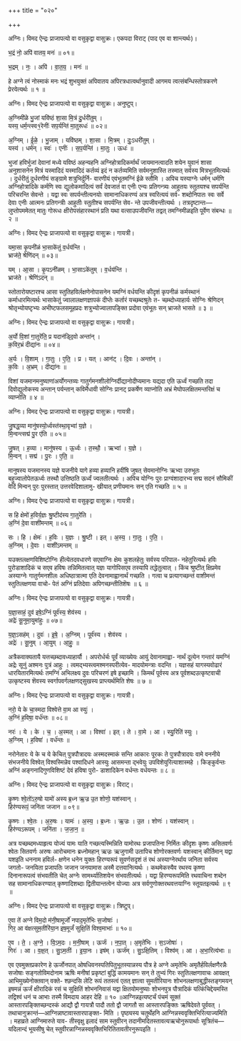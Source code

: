 +++
title = "०२०"

+++


अग्निः। विमद ऐन्द्रः प्राजापत्यो वा वसुकृद्वा वासुक्रः। एकपदा विराट् (पाद एव वा शान्त्यर्थः)।

भ॒द्रं नो॒ अपि॑ वातय॒ मनः॑ ॥ ०१॥

भ॒द्रम् । नः॒ । अपि॑ । वा॒त॒य॒ । मनः॑ ॥

हे अग्ने त्वं नोस्माकं मनः भद्रं शुभयुक्तं अपिवातय अपिरत्रधात्वर्थानुवादी आगमय त्वत्संबन्धिस्तोत्रकरणे प्रेरयेत्यर्थः ॥ १ ॥

अग्निः। विमद ऐन्द्रः प्राजापत्यो वा वसुकृद्वा वासुक्रः। अनुष्टुप्।

अ॒ग्निमी॑ळे भु॒जां यवि॑ष्ठं शा॒सा मि॒त्रं दु॒र्धरी॑तुम् ।  
यस्य॒ धर्म॒न्त्स्व१॒॑रेनीः॑ सप॒र्यन्ति॑ मा॒तुरूधः॑ ॥ ०२॥

अ॒ग्निम् । ई॒ळे॒ । भु॒जाम् । यवि॑ष्ठम् । शा॒सा । मि॒त्रम् । दुः॒ऽधरी॑तुम् ।  
यस्य॑ । धर्म॑न् । स्वः॑ । एनीः॑ । स॒प॒र्यन्ति॑ । मा॒तुः । ऊधः॑ ॥

भुजां हविर्भुजां देवानां मध्ये यविष्ठं अहन्यहनि अग्निहोत्रादिकर्मार्थं जायमानत्वादति शयेन युवानं शासा अनुशासनेन मित्रं यस्मादिदं यस्मादिदं कर्तव्यं इदं न कर्तव्यमिति सर्वमनुशास्ति तस्मात् सर्वस्य मित्रभूतमित्यर्थः । दुर्धरीतुं दुर्धरणीयं सङ्ग्रामे शत्रुभिर्दुर्नि- वारणीयं एवंभूतमग्निं ईळे स्तौमि । अपिच यस्याग्नेः धर्मन् धर्मणि अग्निहोत्रादिके कर्मणि स्वः द्युलोकमादित्यं सर्वं देवजातं वा एनीः एन्यः प्रतिगन्त्र्यः आहुतयः स्तुतयश्च सपर्यन्ति परिचरन्ति सेवन्ते । यद्वा स्वः सपर्यन्तीत्यनयोः सामानाधिकरण्यं अत्र स्वरित्ययं सर्व- शब्दोनिपातः स्वः सर्वे देवाः एनीः आत्मनः प्रतिगन्त्रीः आहुतीः स्तुतीश्च सपर्यन्ति सेव- न्ते उपजीवन्तीत्यर्थः । तत्रदृष्टान्तः—लुप्तोपममेतत् मातुः गोरूधः क्षीरोपसंहारस्थानं प्रति यथा वत्साउपजीवन्ति तद्वत् तमग्निमीळइति पूर्वेण संबन्धः ॥ २ ॥

अग्निः। विमद ऐन्द्रः प्राजापत्यो वा वसुकृद्वा वासुक्रः। गायत्री।

यमा॒सा कृ॒पनी॑ळं भा॒साके॑तुं व॒र्धय॑न्ति ।  
भ्राज॑ते॒ श्रेणि॑दन् ॥ ०३॥

यम् । आ॒सा । कृ॒पऽनी॑ळम् । भा॒साऽके॑तुम् । व॒र्धय॑न्ति ।  
भ्राज॑ते । श्रेणि॑ऽदन् ॥

स्तोतारोयष्टारश्च आसा स्तुतिहविर्लक्षणेनोपासनेन यमग्निं वर्धयन्ति कीदृशं कृपनीळं कर्मस्थानं कर्माधारमित्यर्थः भासाकेतुं ज्वालालक्षणज्ञापकं दीप्तेः कर्तारं यच्छब्दश्रुतेः त- च्छब्दोध्याहार्यः सोग्निः श्रेणिदन् श्रोतृभ्योयष्टृभ्यः अभीष्टफलसमूहप्रदः शत्रुभ्योज्वालापङ्क्ति प्रदोवा एवंभूतः सन् भ्राजते भासते ॥ ३ ॥

अग्निः। विमद ऐन्द्रः प्राजापत्यो वा वसुकृद्वा वासुक्रः। गायत्री।

अ॒र्यो वि॒शां गा॒तुरे॑ति॒ प्र यदान॑ड्दि॒वो अन्ता॑न् ।  
क॒विर॒भ्रं दीद्या॑नः ॥ ०४॥

अ॒र्यः । वि॒शाम् । गा॒तुः । ए॒ति॒ । प्र । यत् । आन॑ट् । दि॒वः । अन्ता॑न् ।  
क॒विः । अ॒भ्रम् । दीद्या॑नः ॥

विशां यजमानमनुष्याणांअर्योगन्तव्यः गातुर्गमनशीलोग्निर्दीद्यानोदीप्यमानः यद्यदा एति ऊर्ध्वं गच्छति तदा दिवोद्युलोकस्य अन्तान् पर्यन्तान् कविर्मेधावी सोग्निः प्रानट् प्रकर्षेण व्याप्नोति अभ्रं मेघोपलक्षितमन्तरिक्षं च व्याप्नोति ॥ ४ ॥

अग्निः। विमद ऐन्द्रः प्राजापत्यो वा वसुकृद्वा वासुक्रः। गायत्री।

जु॒षद्ध॒व्या मानु॑षस्यो॒र्ध्वस्त॑स्था॒वृभ्वा॑ य॒ज्ञे ।  
मि॒न्वन्त्सद्म॑ पु॒र ए॑ति ॥ ०५॥

जु॒षत् । ह॒व्या । मानु॑षस्य । ऊ॒र्ध्वः । त॒स्थौ॒ । ऋभ्वा॑ । य॒ज्ञे ।  
मि॒न्वन् । सद्म॑ । पु॒रः । ए॒ति॒ ॥

मानुषस्य यजमानस्य यज्ञे यजनीये यागे हव्या हव्यानि हवींषि जुषत् सेवमानोग्निः ऋभ्वा उरुभूतः बहुज्वालोपेतऊर्ध्वः तस्थौ उत्तिष्ठति ऊर्ध्वं ज्वलतीत्यर्थः । अपिच योग्निः पुरः प्राग्वंशादारभ्य सद्म सदनं सौमिकीं वेदिं मिन्वन् पुरः पुरस्तात् उत्तरवेदिशालामु- खीयात् प्रणीयमानः सन् एति गच्छति ॥ ५ ॥

अग्निः। विमद ऐन्द्रः प्राजापत्यो वा वसुकृद्वा वासुक्रः। गायत्री।

स हि क्षेमो॑ ह॒विर्य॒ज्ञः श्रु॒ष्टीद॑स्य गा॒तुरे॑ति ।  
अ॒ग्निं दे॒वा वाशी॑मन्तम् ॥ ०६॥

सः । हि । क्षेमः॑ । ह॒विः । य॒ज्ञः । श्रु॒ष्टी । इत् । अ॒स्य॒ । गा॒तुः । ए॒ति॒ ।  
अ॒ग्निम् । दे॒वाः । वाशी॑ऽमन्तम् ॥

यउक्तलक्षणविशिष्टोग्निः हीत्येतदवधारणे सएवाग्निः क्षेमः कुशलहेतुः सर्वस्य परिपाल- नहेतुरित्यर्थः हविः पुरोडाशादिकं च सएव हविषः तन्निमितत्वात् यज्ञः यागोपिसएव तस्यापि तद्धेतुत्वात् । किंच श्रुष्टीत् क्षिप्रमेव अस्याग्नेः गातुर्गमनशीलः अधिष्ठात्रात्मा एति देवनामाह्वानार्थं गच्छति । गत्वा च प्रत्यागच्छन्तं वाशीमन्तं स्तुतिलक्षणया वाचो- पेतं अग्निं प्रतिदेवाः अपिगच्छन्तीतिशॆषः ॥ ६ ॥

अग्निः। विमद ऐन्द्रः प्राजापत्यो वा वसुकृद्वा वासुक्रः। गायत्री।

य॒ज्ञा॒साहं॒ दुव॑ इषे॒ऽग्निं पूर्व॑स्य॒ शेव॑स्य ।  
अद्रेः॑ सू॒नुमा॒युमा॑हुः ॥ ०७॥

य॒ज्ञ॒ऽसह॑म् । दुवः॑ । इ॒षे॒ । अ॒ग्निम् । पूर्व॑स्य । शेव॑स्य ।  
अद्रेः॑ । सू॒नुम् । आ॒युम् । आ॒हुः॒ ॥

अत्रैकवाक्यतायै यत्तच्छब्दावध्याहार्यौ । अपरोर्धर्चः पूर्वं व्याख्येयः आयुं देवानामाह्वा- नार्थं दूत्येन गन्तारं यमग्निं अद्रेः सूनुं अश्मनः पुत्रं आहुः । त्वमद्भ्यस्त्वमश्मनस्परीत्येव- मादयोमन्त्राः वदन्ति । यज्ञसहं यागस्यवोढारं धारयितारमित्यर्थः तमग्निं अभिलक्ष्य दुवः परिचरणं इषे इच्छामि । किमर्थं पूर्वस्य अत्र पूर्वशब्दउत्कृष्टवाची उत्कृष्टस्य शॆवस्य स्वर्गापवर्गलक्षणद्सुखस्य प्राप्त्यर्थमिति शेषः ॥ ७ ॥

अग्निः। विमद ऐन्द्रः प्राजापत्यो वा वसुकृद्वा वासुक्रः। गायत्री।

नरो॒ ये के चा॒स्मदा विश्वेत्ते वा॒म आ स्युः॑ ।  
अ॒ग्निं ह॒विषा॒ वर्ध॑न्तः ॥ ०८॥

नरः॑ । ये । के । च॒ । अ॒स्मत् । आ । विश्वा॑ । इत् । ते । वा॒मे । आ । स्यु॒रिति॑ स्युः ।  
अ॒ग्निम् । ह॒विषा॑ । वर्ध॑न्तः ॥

नरोनेतारः ये के च ये केचित् पुत्रपौत्रादयः अस्मदस्माकं सन्ति आकारः पूरकः ते पुत्रपौत्रादयः वामे वननीये संभजनीये विश्वेत् विश्वस्मिन्नेव पश्वादिधने आस्युः आसमन्ता द्भवेयुः उपविशेयुरित्याशास्महे । किङ्कुर्वन्तः अग्निं अङ्गनादिगुणविशिष्टं देवं हविषा पुरो- डाशादिकेन वर्धन्तः वर्धयन्तः ॥ ८ ॥

अग्निः। विमद ऐन्द्रः प्राजापत्यो वा वसुकृद्वा वासुक्रः। विराट्।

कृ॒ष्णः श्वे॒तो॑ऽरु॒षो यामो॑ अस्य ब्र॒ध्न ऋ॒ज्र उ॒त शोणो॒ यश॑स्वान् ।  
हिर॑ण्यरूपं॒ जनि॑ता जजान ॥ ०९॥

कृ॒ष्णः । श्वे॒तः । अ॒रु॒षः । यामः॑ । अ॒स्य॒ । ब्र॒ध्नः । ऋ॒ज्रः । उ॒त । शोणः॑ । यश॑स्वान् ।  
हिर॑ण्यऽरूपम् । जनि॑ता । ज॒जा॒न॒ ॥

अत्र यच्छब्दमध्याहृत्य योज्यं यामः याति गच्छत्यस्मिन्निति यामोरथः प्रजापतिना निर्मितः कीदृशः कृष्णः असितवर्णः श्वेतः सितवर्णः अरुषः आरोचमानः ब्रध्नोमहान् ऋज्रः ऋजुगामी उतापिच शोणोरक्तवर्णः यशस्वान् कीर्तिमान् यद्वा यशइति धननाम हविर्ल- क्षणेन धनेन युक्तः हिरण्यरूपं सुवर्णसदृशं तं रथं अस्याग्नेरर्थाय जनिता सर्वस्य जगतो- जनयिता प्रजापतिः जजान जनयामास अस्मै दत्तवानित्यर्थः । कथमेकस्यैव रथस्य कृष्णा दिनानारूपत्वं संभवतीति चेत् अग्नेः सामर्थ्यातिशयेन संभवतीत्यर्थः । यद्वा हिरण्यरूपमिति रथवाचिना शब्देन सह सामानाधिकरण्यात् कृष्णादिशब्दाः द्वितीयान्तत्वेन योज्याः अत्र सर्वगुणोक्तरथवत्तयाग्निः स्तूयतइत्यर्थः ॥ ९ ॥

अग्निः। विमद ऐन्द्रः प्राजापत्यो वा वसुकृद्वा वासुक्रः। त्रिष्टुप्।

ए॒वा ते॑ अग्ने विम॒दो म॑नी॒षामूर्जो॑ नपाद॒मृते॑भिः स॒जोषाः॑ ।  
गिर॒ आ व॑क्षत्सुम॒तीरि॑या॒न इष॒मूर्जं॑ सुक्षि॒तिं विश्व॒माभाः॑ ॥ १०॥

ए॒व । ते॒ । अ॒ग्ने॒ । वि॒ऽम॒दः । म॒नी॒षाम् । ऊर्जः॑ । न॒पा॒त् । अ॒मृते॑भिः । स॒ऽजोषाः॑ ।  
गिरः॑ । आ । व॒क्ष॒त् । सु॒ऽम॒तीः॑ । इ॒या॒नः । इष॑म् । ऊर्ज॑म् । सु॒ऽक्षि॒तिम् । विश्व॑म् । आ । अ॒भा॒रित्य॑भाः ॥

एव एवमुक्तप्रकारेण हे ऊर्जोनपात् ओषधिवनस्पतिपितुभूतस्यान्नस्य पौत्र हे अग्ने अमृतेभिः अमृतैर्हविर्लक्षणैरन्नैः सजोषाः सङ्गतोविमदोनाम ऋषिः मनीषां प्रकृष्टां बुद्धिं कामयमानः सन् ते तुभ्यं गिरः स्तुतिलक्षणावाचः आवक्षत् आभिमुख्येनोक्तवान् वक्ते- श्छन्दसि लेटि रूपं ततस्त्वं एतत् ज्ञात्वा सुमतीरियानः शोभनलक्षणाबुद्धीस्तङ्गमयन् इषमन्नं ऊर्जं क्षीरादिकं रसं च सुक्षितिं शोभननिवासं यद्वा क्षितयोमनुष्याः शोभनपुत्र पौत्रादिकं यत्किंचिद्देयमस्ति तद्विश्वं धनं च आभाः तस्मै विमदाय आहर देहि ॥ १० ॥आग्निन्नइत्यष्टर्चं पंचमं सूक्तं आस्तारपङ्क्तिच्छन्दस्कं आद्यौ द्वौ गायत्रौ पादौ ततो द्वौ जागतौ सा आस्तारपङ्क्तिः ऋषिदेवते पूर्ववत् । तथाचानुक्रान्तं—आग्निन्नाष्टावास्तारपाङ्क्त- मिति । पृष्ठ्यस्य चतुर्थेहनि आग्निन्नस्ववृक्तिभिरित्याज्यमिति । महाव्रते आग्निमारुते याव- तीस्वृक्षु इलादं साम स्तुवीरन् तदानीमदितस्तावत्यऋचोनुरूपार्थाः सूत्रितंच—यदिलान्दं भूयसीषु चेत् स्तुवीरन्नाग्निन्नस्ववृक्तिभिरितितावतीरनुरूपइति ।